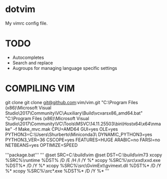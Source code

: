 # dotvim
My vimrc config file.

# TODO

+ Autocompletes
+ Search and replace
+ Augroups for managing language specific settings


# COMPILING VIM
git clone git clone git@github.com:vim/vim.git
"C:\Program Files (x86)\Microsoft Visual Studio\2017\Community\VC\Auxiliary\Build\vcvarsx86_amd64.bat"
"C:\Program Files (x86)\Microsoft Visual Studio\2017\Community\VC\Tools\MSVC\14.11.25503\bin\Hostx64\x64\nmake" -f Make_mvc.mak CPU=AMD64 GUI=yes OLE=yes PYTHON3=C:\Users\Shurberto\Miniconda3\ DYNAMIC_PYTHON3=yes PYTHON3_VER=36 CSCOPE=yes FEATURES=HUGE ARABIC=no FARSI=no NETBEANS=yes OPTIMIZE=SPEED

'''package.bat'''
'''
@set SRC=C:\build\vim @set DST=C:\build\vim73 xcopy %SRC%\runtime %DST% /D /E /H /I /Y %* xcopy %SRC%\src\xxd\xxd.exe %DST%\* /D /Y %* xcopy %SRC%\src\GvimExt\gvimext.dll %DST%\* /D /Y %* xcopy %SRC%\src\*.exe %DST%\* /D /Y %*
'''
